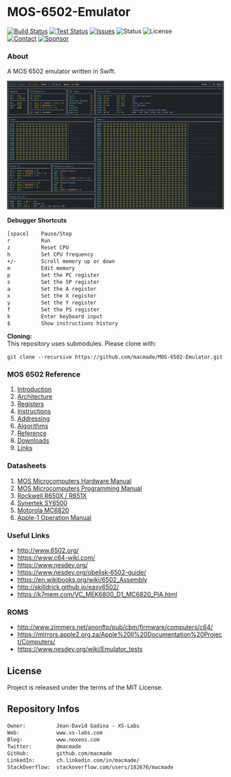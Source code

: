 MOS-6502-Emulator
=================

[![Build Status](https://img.shields.io/github/actions/workflow/status/macmade/MOS-6502-Emulator/ci-mac-build.yaml?label=Build&logo=apple)](https://github.com/macmade/MOS-6502-Emulator/actions/workflows/ci-mac-build.yaml)
[![Test Status](https://img.shields.io/github/actions/workflow/status/macmade/MOS-6502-Emulator/ci-mac-test.yaml?label=Tests&logo=apple)](https://github.com/macmade/MOS-6502-Emulator/actions/workflows/ci-mac-test.yaml)
[![Issues](http://img.shields.io/github/issues/macmade/MOS-6502-Emulator.svg?logo=github)](https://github.com/macmade/MOS-6502-Emulator/issues)
![Status](https://img.shields.io/badge/status-active-brightgreen.svg?logo=git)
![License](https://img.shields.io/badge/license-mit-brightgreen.svg?logo=open-source-initiative)  
[![Contact](https://img.shields.io/badge/follow-@macmade-blue.svg?logo=twitter&style=social)](https://twitter.com/macmade)
[![Sponsor](https://img.shields.io/badge/sponsor-macmade-pink.svg?logo=github-sponsors&style=social)](https://github.com/sponsors/macmade)

### About

A MOS 6502 emulator written in Swift.

![Debugger](Assets/Debugger.png "Debugger")

**Debugger Shortcuts**

    [space]    Pause/Step
    r          Run
    z          Reset CPU
    h          Set CPU frequency
    +/-        Scroll memory up or down
    m          Edit memory
    p          Set the PC register
    s          Set the SP register
    a          Set the A register
    x          Set the X register
    y          Set the Y register
    f          Set the PS register
    k          Enter keyboard input
    $          Show instructions history

**Cloning:**  
This repository uses submodules. Please clone with:

    git clone --recursive https://github.com/macmade/MOS-6502-Emulator.git

### MOS 6502 Reference

  1. [Introduction](https://github.com/macmade/MOS-6502-Emulator/blob/main/Reference/1-Introduction.md)
  2. [Architecture](https://github.com/macmade/MOS-6502-Emulator/blob/main/Reference/2-Architecture.md)
  3. [Registers](https://github.com/macmade/MOS-6502-Emulator/blob/main/Reference/3-Registers.md)
  4. [Instructions](https://github.com/macmade/MOS-6502-Emulator/blob/main/Reference/4-Instructions.md)
  5. [Addressing](https://github.com/macmade/MOS-6502-Emulator/blob/main/Reference/5-Addressing.md)
  6. [Algorithms](https://github.com/macmade/MOS-6502-Emulator/blob/main/Reference/6-Algorithms.md)
  7. [Reference](https://github.com/macmade/MOS-6502-Emulator/blob/main/Reference/7-Reference.md)
  8. [Downloads](https://github.com/macmade/MOS-6502-Emulator/blob/main/Reference/8-Downloads.md)
  9. [Links](https://github.com/macmade/MOS-6502-Emulator/blob/main/Reference/9-Links.md)

### Datasheets

  1. [MOS Microcomputers Hardware Manual](https://github.com/macmade/MOS-6502-Emulator/blob/main/Datasheets/MOS-Microcomputers-Hardware-Manual.pdf)
  2. [MOS Microcomputers Programming Manual](https://github.com/macmade/MOS-6502-Emulator/blob/main/Datasheets/MOS-Microcomputers-Programming-Manual.pdf)
  3. [Rockwell R650X / R651X](https://github.com/macmade/MOS-6502-Emulator/blob/main/Datasheets/Rockwell-R650X-R651X.pdf)
  4. [Synertek SY6500](https://github.com/macmade/MOS-6502-Emulator/blob/main/Datasheets/Synertek-SY6500.pdf)
  5. [Motorola MC6820](https://github.com/macmade/MOS-6502-Emulator/blob/main/Datasheets/Motorola-MC6820.pdf)
  5. [Apple-1 Operation Manual](https://github.com/macmade/MOS-6502-Emulator/blob/main/Datasheets/Apple-1-Operation-Manual.pdf)
  
### Useful Links

  - http://www.6502.org/
  - https://www.c64-wiki.com/
  - https://www.nesdev.org/
  - https://www.nesdev.org/obelisk-6502-guide/
  - https://en.wikibooks.org/wiki/6502_Assembly
  - http://skilldrick.github.io/easy6502/
  - https://k7mem.com/VC_MEK6800_D1_MC6820_PIA.html
  
### ROMS

  - http://www.zimmers.net/anonftp/pub/cbm/firmware/computers/c64/
  - https://mirrors.apple2.org.za/Apple%20II%20Documentation%20Project/Computers/
  - https://www.nesdev.org/wiki/Emulator_tests

License
-------

Project is released under the terms of the MIT License.

Repository Infos
----------------

    Owner:          Jean-David Gadina - XS-Labs
    Web:            www.xs-labs.com
    Blog:           www.noxeos.com
    Twitter:        @macmade
    GitHub:         github.com/macmade
    LinkedIn:       ch.linkedin.com/in/macmade/
    StackOverflow:  stackoverflow.com/users/182676/macmade
